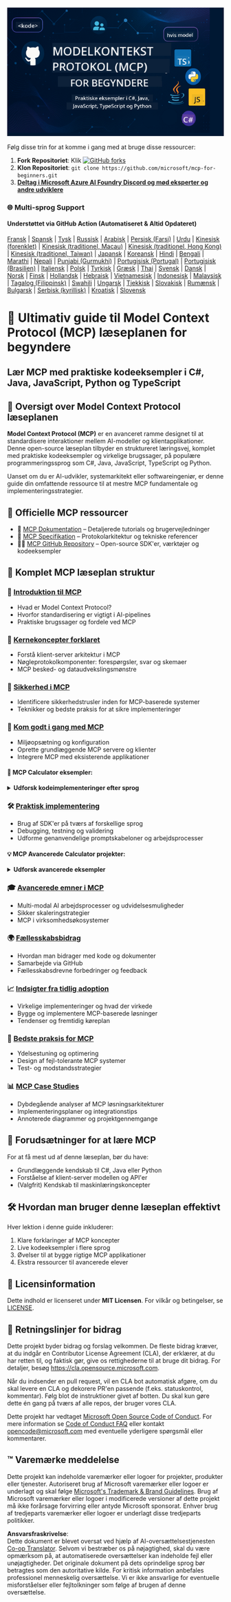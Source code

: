 <!--
CO_OP_TRANSLATOR_METADATA:
{
  "original_hash": "2a21391378c12ecfef50f866329dfde0",
  "translation_date": "2025-05-17T05:27:28+00:00",
  "source_file": "README.md",
  "language_code": "da"
}
-->
![MCP-for-begyndere](../../translated_images/mcp-beginners.d21ba1f29a4d6177f2f95151a2f188ef968b4a2fdb50ce0d033d2aa1978ceb90.da.png)

Følg disse trin for at komme i gang med at bruge disse ressourcer:
1. **Fork Repositoriet**: Klik [![GitHub forks](https://img.shields.io/github/forks/microsoft/mcp-for-beginners.svg?style=social&label=Fork)](https://GitHub.com/microsoft/mcp-for-beginners/network)
2. **Klon Repositoriet**: `git clone https://github.com/microsoft/mcp-for-beginners.git`
3. [**Deltag i Microsoft Azure AI Foundry Discord og mød eksperter og andre udviklere**](https://discord.com/invite/ByRwuEEgH4)

### 🌐 Multi-sprog Support

#### Understøttet via GitHub Action (Automatiseret & Altid Opdateret)
[Fransk](../fr/README.md) | [Spansk](../es/README.md) | [Tysk](../de/README.md) | [Russisk](../ru/README.md) | [Arabisk](../ar/README.md) | [Persisk (Farsi)](../fa/README.md) | [Urdu](../ur/README.md) | [Kinesisk (forenklet)](../zh/README.md) | [Kinesisk (traditionel, Macau)](../mo/README.md) | [Kinesisk (traditionel, Hong Kong)](../hk/README.md) | [Kinesisk (traditionel, Taiwan)](../tw/README.md) | [Japansk](../ja/README.md) | [Koreansk](../ko/README.md) | [Hindi](../hi/README.md) | [Bengali](../bn/README.md) | [Marathi](../mr/README.md) | [Nepali](../ne/README.md) | [Punjabi (Gurmukhi)](../pa/README.md) | [Portugisisk (Portugal)](../pt/README.md) | [Portugisisk (Brasilien)](../br/README.md) | [Italiensk](../it/README.md) | [Polsk](../pl/README.md) | [Tyrkisk](../tr/README.md) | [Græsk](../el/README.md) | [Thai](../th/README.md) | [Svensk](../sv/README.md) | [Dansk](./README.md) | [Norsk](../no/README.md) | [Finsk](../fi/README.md) | [Hollandsk](../nl/README.md) | [Hebraisk](../he/README.md) | [Vietnamesisk](../vi/README.md) | [Indonesisk](../id/README.md) | [Malaysisk](../ms/README.md) | [Tagalog (Filippinsk)](../tl/README.md) | [Swahili](../sw/README.md) | [Ungarsk](../hu/README.md) | [Tjekkisk](../cs/README.md) | [Slovakisk](../sk/README.md) | [Rumænsk](../ro/README.md) | [Bulgarsk](../bg/README.md) | [Serbisk (kyrillisk)](../sr/README.md) | [Kroatisk](../hr/README.md) | [Slovensk](../sl/README.md)
# 🚀 Ultimativ guide til Model Context Protocol (MCP) læseplanen for begyndere

## **Lær MCP med praktiske kodeeksempler i C#, Java, JavaScript, Python og TypeScript**

## 🧠 Oversigt over Model Context Protocol læseplanen

**Model Context Protocol (MCP)** er en avanceret ramme designet til at standardisere interaktioner mellem AI-modeller og klientapplikationer. Denne open-source læseplan tilbyder en struktureret læringsvej, komplet med praktiske kodeeksempler og virkelige brugssager, på populære programmeringssprog som C#, Java, JavaScript, TypeScript og Python.

Uanset om du er AI-udvikler, systemarkitekt eller softwareingeniør, er denne guide din omfattende ressource til at mestre MCP fundamentale og implementeringsstrategier.

## 🔗 Officielle MCP ressourcer

- 📘 [MCP Dokumentation](https://modelcontextprotocol.io/) – Detaljerede tutorials og brugervejledninger  
- 📜 [MCP Specifikation](https://spec.modelcontextprotocol.io/) – Protokolarkitektur og tekniske referencer  
- 🧑‍💻 [MCP GitHub Repository](https://github.com/modelcontextprotocol) – Open-source SDK'er, værktøjer og kodeeksempler  

## 🧭 Komplet MCP læseplan struktur

### 📌 [Introduktion til MCP](./00-Introduction/README.md)

- Hvad er Model Context Protocol?
- Hvorfor standardisering er vigtigt i AI-pipelines
- Praktiske brugssager og fordele ved MCP

### 🧩 [Kernekoncepter forklaret](./01-CoreConcepts/README.md)

- Forstå klient-server arkitektur i MCP
- Nøgleprotokolkomponenter: forespørgsler, svar og skemaer
- MCP besked- og dataudvekslingsmønstre

### 🔐 [Sikkerhed i MCP](./02-Security/readme.md)

- Identificere sikkerhedstrusler inden for MCP-baserede systemer
- Teknikker og bedste praksis for at sikre implementeringer

### 🚀 [Kom godt i gang med MCP](./03-GettingStarted/README.md)

- Miljøopsætning og konfiguration
- Oprette grundlæggende MCP servere og klienter
- Integrere MCP med eksisterende applikationer

#### 🧮 MCP Calculator eksempler:
<details>
  <summary><strong>Udforsk kodeimplementeringer efter sprog</strong></summary>

  - [C# MCP Server Eksempel](./03-GettingStarted/samples/csharp/README.md)
  - [Java MCP Calculator](./03-GettingStarted/samples/java/calculator/README.md)
  - [JavaScript MCP Demo](./03-GettingStarted/samples/javascript/README.md)
  - [Python MCP Server](../../03-GettingStarted/samples/python/mcp_calculator_server.py)
  - [TypeScript MCP Eksempel](./03-GettingStarted/samples/typescript/README.md)

</details>

### 🛠️ [Praktisk implementering](./04-PracticalImplementation/README.md)

- Brug af SDK'er på tværs af forskellige sprog
- Debugging, testning og validering
- Udforme genanvendelige promptskabeloner og arbejdsprocesser

#### 💡 MCP Avancerede Calculator projekter:
<details>
  <summary><strong>Udforsk avancerede eksempler</strong></summary>

  - [Avanceret C# Eksempel](./04-PracticalImplementation/samples/csharp/README.md)
  - [Java Container App Eksempel](./04-PracticalImplementation/samples/java/containerapp/README.md)
  - [JavaScript Avanceret Eksempel](./04-PracticalImplementation/samples/javascript/README.md)
  - [Python Kompleks Implementering](../../04-PracticalImplementation/samples/python/mcp_sample.py)
  - [TypeScript Container Eksempel](./04-PracticalImplementation/samples/typescript/README.md)

</details>

### 🎓 [Avancerede emner i MCP](./05-AdvancedTopics/README.md)

- Multi-modal AI arbejdsprocesser og udvidelsesmuligheder
- Sikker skaleringstrategier
- MCP i virksomhedsøkosystemer

### 🌍 [Fællesskabsbidrag](./06-CommunityContributions/README.md)

- Hvordan man bidrager med kode og dokumenter
- Samarbejde via GitHub
- Fællesskabsdrevne forbedringer og feedback

### 📈 [Indsigter fra tidlig adoption](./07-CaseStudies/README.md)

- Virkelige implementeringer og hvad der virkede
- Bygge og implementere MCP-baserede løsninger
- Tendenser og fremtidig køreplan

### 📏 [Bedste praksis for MCP](./08-BestPractices/README.md)

- Ydelsestuning og optimering
- Design af fejl-tolerante MCP systemer
- Test- og modstandsstrategier

### 📊 [MCP Case Studies](./09-CaseStudy/Readme.md)

- Dybdegående analyser af MCP løsningsarkitekturer
- Implementeringsplaner og integrationstips
- Annoterede diagrammer og projektgennemgange

## 🎯 Forudsætninger for at lære MCP

For at få mest ud af denne læseplan, bør du have:

- Grundlæggende kendskab til C#, Java eller Python
- Forståelse af klient-server modellen og API'er
- (Valgfrit) Kendskab til maskinlæringskoncepter

## 🛠️ Hvordan man bruger denne læseplan effektivt

Hver lektion i denne guide inkluderer:

1. Klare forklaringer af MCP koncepter  
2. Live kodeeksempler i flere sprog  
3. Øvelser til at bygge rigtige MCP applikationer  
4. Ekstra ressourcer til avancerede elever  

## 📜 Licensinformation

Dette indhold er licenseret under **MIT Licensen**. For vilkår og betingelser, se [LICENSE](../../LICENSE).

## 🤝 Retningslinjer for bidrag

Dette projekt byder bidrag og forslag velkommen. De fleste bidrag kræver, at du indgår en
Contributor License Agreement (CLA), der erklærer, at du har retten til, og faktisk gør, give os
rettighederne til at bruge dit bidrag. For detaljer, besøg <https://cla.opensource.microsoft.com>.

Når du indsender en pull request, vil en CLA bot automatisk afgøre, om du skal levere
en CLA og dekorere PR'en passende (f.eks. statuskontrol, kommentar). Følg blot de instruktioner
givet af botten. Du skal kun gøre dette én gang på tværs af alle repos, der bruger vores CLA.

Dette projekt har vedtaget [Microsoft Open Source Code of Conduct](https://opensource.microsoft.com/codeofconduct/).
For mere information se [Code of Conduct FAQ](https://opensource.microsoft.com/codeofconduct/faq/) eller
kontakt [opencode@microsoft.com](mailto:opencode@microsoft.com) med eventuelle yderligere spørgsmål eller kommentarer.

## ™️ Varemærke meddelelse

Dette projekt kan indeholde varemærker eller logoer for projekter, produkter eller tjenester. Autoriseret brug af Microsoft
varemærker eller logoer er underlagt og skal følge
[Microsoft's Trademark & Brand Guidelines](https://www.microsoft.com/legal/intellectualproperty/trademarks/usage/general).
Brug af Microsoft varemærker eller logoer i modificerede versioner af dette projekt må ikke forårsage forvirring eller antyde Microsoft sponsorat.
Enhver brug af tredjeparts varemærker eller logoer er underlagt disse tredjeparts politikker.

**Ansvarsfraskrivelse**:  
Dette dokument er blevet oversat ved hjælp af AI-oversættelsestjenesten [Co-op Translator](https://github.com/Azure/co-op-translator). Selvom vi bestræber os på nøjagtighed, skal du være opmærksom på, at automatiserede oversættelser kan indeholde fejl eller unøjagtigheder. Det originale dokument på dets oprindelige sprog bør betragtes som den autoritative kilde. For kritisk information anbefales professionel menneskelig oversættelse. Vi er ikke ansvarlige for eventuelle misforståelser eller fejltolkninger som følge af brugen af denne oversættelse.